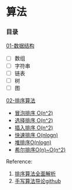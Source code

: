 # 算法

### 目录

[01-数据结构](shu-ju-jie-gou.md)

* [ ] 数组
* [ ] 字符串
* [ ] 链表
* [ ] 树
* [ ] 图

[02-排序算法](pai-xu-suan-fa/)

* [冒泡排序 O\(n^2\)](pai-xu-suan-fa/mao-pao-pai-xu.md)
* [选择排序 O\(n^2\)](pai-xu-suan-fa/xuan-ze-pai-xu.md)
* [插入排序 O\(n^2\)](pai-xu-suan-fa/cha-ru-pai-xu.md)
* [快速排序 O\(nlogn\)](pai-xu-suan-fa/kuai-su-pai-xu.md)
* [堆排序O\(nlogn\)](pai-xu-suan-fa/dui-pai-xu.md)
* [希尔排序O\(n\)~O\(n^2\)](pai-xu-suan-fa/xi-er-pai-xu.md)



Reference: 

1. [排序算法全面解析](https://leetcode-cn.com/leetbook/read/sort-algorithms) 
2. [手写算法导论github](https://github.com/huaxz1986/cplusplus-_Implementation_Of_Introduction_to_Algorithms/blob/master/src/sort_algorithms/insert_sort/insertsort.h)

